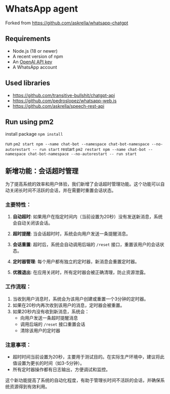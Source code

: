 # WhatsApp agent
Forked from https://github.com/askrella/whatsapp-chatgpt

## Requirements

-   Node.js (18 or newer)
-   A recent version of npm
-   An [OpenAI API key](https://beta.openai.com/signup)
-   A WhatsApp account

## Used libraries

-   https://github.com/transitive-bullshit/chatgpt-api
-   https://github.com/pedroslopez/whatsapp-web.js
-   https://github.com/askrella/speech-rest-api

## Run using pm2
install package `npm install`

run `pm2 start npm --name chat-bot --namespace chat-bot-namespace --no-autorestart -- run start`
restart `pm2 restart npm --name chat-bot --namespace chat-bot-namespace --no-autorestart -- run start`

## 新增功能：会话超时管理

为了提高系统的效率和用户体验，我们新增了会话超时管理功能。这个功能可以自动关闭长时间不活跃的会话，并在需要时重置会话状态。

### 主要特性：

1. **自动超时**: 如果用户在指定时间内（当前设置为20秒）没有发送新消息，系统会自动关闭该会话。

2. **超时提醒**: 当会话超时时，系统会向用户发送一条提醒消息。

3. **会话重置**: 超时后，系统会自动调用后端的 `/reset` 接口，重置该用户的会话状态。

4. **定时器管理**: 每个用户都有独立的定时器，新消息会重置定时器。

5. **优雅退出**: 在应用关闭时，所有定时器会被正确清理，防止资源泄露。

### 工作流程：

1. 当收到用户消息时，系统会为该用户创建或重置一个3分钟的定时器。
2. 如果在20秒内再次收到该用户的消息，定时器会被重置。
3. 如果20秒内没有收到新消息，系统会：
   - 向用户发送一条超时提醒消息
   - 调用后端的 `/reset` 接口重置会话
   - 清除该用户的定时器

### 注意事项：

- 超时时间当前设置为20秒，主要用于测试目的。在实际生产环境中，建议将此值设置为更长的时间（如3-5分钟）。
- 所有定时器操作都有日志输出，方便调试和监控。

这个新功能提高了系统的自动化程度，有助于管理长时间不活跃的会话，并确保系统资源得到有效利用。
